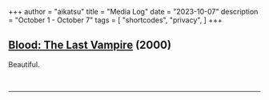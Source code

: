 +++
author = "aikatsu"
title = "Media Log"
date = "2023-10-07"
description = "October 1 - October 7"
tags = [
    "shortcodes",
    "privacy",
]
+++

## [Blood: The Last Vampire](https://anidb.net/anime/43) (2000)

Beautiful.

<br>

---

<br>





